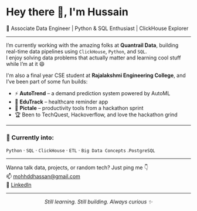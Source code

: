 <h1 align="Left">Hey there 👋, I'm Hussain</h1>
<p align="Left">🚀 Associate Data Engineer | Python & SQL Enthusiast | ClickHouse Explorer</p>

---

I’m currently working with the amazing folks at **Quantrail Data**, building real-time data pipelines using `ClickHouse`, `Python`, and `SQL`.  
I enjoy solving data problems that actually matter and learning cool stuff while I’m at it 😄

I'm also a final year CSE student at **Rajalakshmi Engineering College**, and I’ve been part of some fun builds:

- ⚡ **AutoTrend** – a demand prediction system powered by AutoML  
- 💊 **EduTrack** – healthcare reminder app  
- 🧠 **Pictale** – productivity tools from a hackathon sprint  
- 🏆 Been to TechQuest, Hackoverflow, and love the hackathon grind  

---

### 🧰 Currently into:
`Python` · `SQL` · `ClickHouse` · `ETL` · `Big Data Concepts` .`PostgreSQL` 

---

Wanna talk data, projects, or random tech? Just ping me 👇  
📫 [mohhddhassan@gmail.com](mailto:mohhddhassan@gmail.com)  
🔗 [LinkedIn](https://www.linkedin.com/in/hussainmohhdd)

---

<p align="center"><em>Still learning. Still building. Always curious ✨</em></p>
